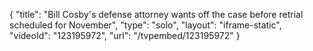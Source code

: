 {
    "title": "Bill Cosby's defense attorney wants off the case before retrial scheduled for November",
    "type": "solo",
    "layout": "iframe-static",
    "videoId": "123195972",
    "url": "\/tvpembed\/123195972"
}